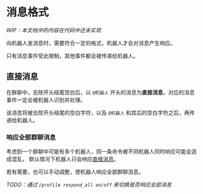 # 消息格式

*WIP：本文档中的内容在代码中还未实现*

向机器人发消息时，需要符合一定的格式，机器人才会对消息产生响应。

只有消息事件受此限制，其他事件都会被传递给机器人。

## 直接消息

在群聊中，去除开头结尾空白后，以 `@机器人` 开头的消息为**直接消息**，对应的消息事件一定会被机器人识别并处理。

该消息将被去除开头结尾的空白字符，以及 `@机器人` 和其后的空白字符之后，再传递给机器人。

### 响应全部群聊消息

考虑到一个群聊中可能有多个机器人，同一条命令被不同机器人同时响应可能会造成混乱，
默认情况下机器人只会响应[直接消息](#直接消息)。

若有需要，也可以手动调整，使机器人响应全部群聊消息。

*TODO：通过 `/profile respond_all on/off` 来切换是否响应全部消息*
